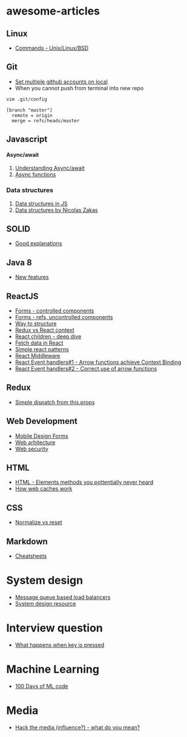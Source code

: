 # awesome-articles

## Linux
* [Commands - Unix/Linux/BSD](http://cb.vu/unixtoolbox.xhtml)

## Git
* [Set multiple github accounts on local](https://medium.freecodecamp.org/manage-multiple-github-accounts-the-ssh-way-2dadc30ccaca)
* When you cannot push from terminal into new repo
```bash
vim .git/config
```
```vim
[branch "master"]
  remote = origin
  merge = refs/heads/master
```

## Javascript
#### Async/await
1. [Understanding Async/await](https://hackernoon.com/understanding-async-await-in-javascript-1d81bb079b2c)
2. [Async functions](https://alligator.io/js/async-functions)

### Data structures
1. [Data structures in JS ](http://blog.benoitvallon.com/data-structures-in-javascript/data-structures-in-javascript)
2. [Data structures by Nicolas Zakas](https://github.com/nzakas/computer-science-in-javascript/tree/master/data-structures)

## SOLID
* [Good explanations](https://android.jlelse.eu/solid-principles-the-definitive-guide-75e30a284dea)

## Java 8 
* [New features](http://winterbe.com/posts/2014/03/16/java-8-tutorial/)

## ReactJS
* [Forms - controlled components](https://lorenstewart.me/2016/10/31/react-js-forms-controlled-components/)
* [Forms - refs, uncontrolled components](https://lorenstewart.me/2017/06/10/react-js-forms-using-refs/)
* [Way to structure](https://hackernoon.com/the-100-correct-way-to-structure-a-react-app-or-why-theres-no-such-thing-3ede534ef1ed)
* [Redux vs React context](https://daveceddia.com/context-api-vs-redux/?utm_source=reactdigest&utm_medium=email&utm_campaign=featured)
* [React children - deep dive](https://mxstbr.blog/2017/02/react-children-deepdive/)
* [Fetch data in React](https://www.robinwieruch.de/react-fetching-data/)
* [Simple react patterns](http://lucasmreis.github.io/blog/simple-react-patterns/)
* [React Middleware](https://medium.com/@jacobp100/you-arent-using-redux-middleware-enough-94ffe991e6)
* [React Event handlers#1 - Arrow functions achieve Context Binding]()
* [React Event handlers#2 - Correct use of arrow functions](https://stackoverflow.com/questions/48699573/correct-use-of-arrow-functions-in-react)

## Redux

* [Simple dispatch from this.props](https://stackoverflow.com/questions/34458261/how-to-get-simple-dispatch-from-this-props-using-connect-w-redux)

## Web Development
* [Mobile Design Forms](https://www.smashingmagazine.com/2018/08/best-practices-for-mobile-form-design/)
* [Web arhitecture](https://engineering.videoblocks.com/web-architecture-101-a3224e126947)
* [Web security](https://github.com/vasanthk/web-security-basics#csrf-cross-site-request-forgery)

## HTML
* [HTML - Elements methods you pottentially never heard](https://hackernoon.com/15-html-element-methods-youve-potentially-never-heard-of-fc6863e41b2a)
* [How web caches work](http://www.web-caching.com/mnot_tutorial/how.html)

## CSS
* [Normalize vs reset](http://nicolasgallagher.com/about-normalize-css/)

## Markdown
* [Cheatsheets](https://github.com/adam-p/markdown-here/wiki/Markdown-Cheatsheet)

# System design
* [Message queue based load balancers](https://zef.me/message-queue-based-load-balancing-c3905dd18f7)
* [System design resource](https://github.com/donnemartin/system-design-primer)

# Interview question
* [What happens when key is pressed](https://github.com/alex/what-happens-when#the-g-key-is-pressed)

# Machine Learning
* [100 Days of ML code](https://github.com/Avik-Jain/100-Days-Of-ML-Code)

# Media
* [Hack the media (influence?) - what do you mean?](https://github.com/nemild/hack-the-media)
